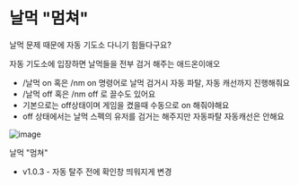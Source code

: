 # 날먹 "멈쳐"
날먹 문제 때문에 자동 기도소 다니기 힘들다구요?

자동 기도소에 입장하면 날먹들을 전부 검거 해주는 애드온이애오

* /날먹 on 혹은 /nm on 명령어로 날먹 검거시 자동 파탈, 자동 캐선까지 진행해줘요
* /날먹 off 혹은 /nm off 로 끌수도 있어요
* 기본으로는 off상태이며 게임을 켰을때 수동으로 on 해줘야해요
* off 상태에서는 날먹 스펙의 유저를 검거는 해주지만 자동파탈 자동캐선은 안해요

![image](https://user-images.githubusercontent.com/12102540/134996230-7ef39e11-7ae6-4c68-b493-f7b81f3c7b5e.png)

날먹
"멈쳐"

* v1.0.3 - 자동 탈주 전에 확인창 띄워지게 변경
